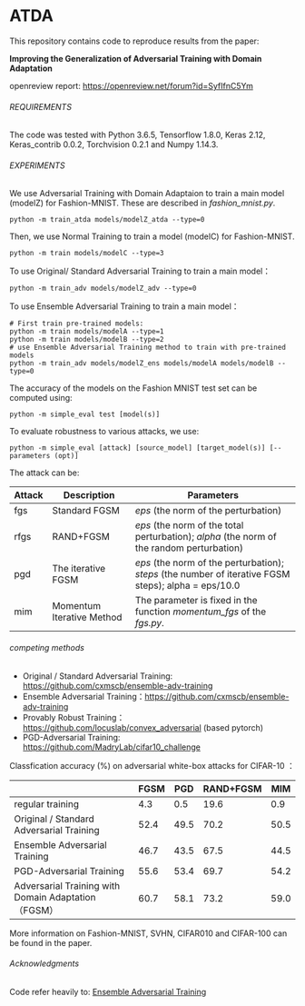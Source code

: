 # ATDA
This repository contains code to reproduce results from the paper:

**Improving the Generalization of Adversarial Training with Domain Adaptation**

openreview report: https://openreview.net/forum?id=SyfIfnC5Ym

###### REQUIREMENTS

The code was tested with Python 3.6.5, Tensorflow 1.8.0, Keras 2.12, Keras_contrib 0.0.2,  Torchvision 0.2.1 and Numpy 1.14.3. 

###### EXPERIMENTS

We use  Adversarial Training  with Domain Adaptaion to train a main model (modelZ)  for Fashion-MNIST. These are described in *fashion_mnist.py*.

```
python -m train_atda models/modelZ_atda --type=0
```

Then, we use Normal Training to train a model (modelC) for  Fashion-MNIST.

```
python -m train models/modelC --type=3
```

To use Original/ Standard Adversarial Training to train a main model：

```
python -m train_adv models/modelZ_adv --type=0
```

To use Ensemble Adversarial Training to train a main model：

```
# First train pre-trained models:
python -m train models/modelA --type=1
python -m train models/modelB --type=2
# use Ensemble Adversarial Training method to train with pre-trained models
python -m train_adv models/modelZ_ens models/modelA models/modelB --type=0
```

The accuracy of the models on the Fashion MNIST test set can be computed using:

```
python -m simple_eval test [model(s)]
```

To evaluate robustness to various attacks, we use:

```
python -m simple_eval [attack] [source_model] [target_model(s)] [--parameters (opt)]
```

The attack can be:

| Attack | Description               | Parameters                                                   |
| ------ | ------------------------- | ------------------------------------------------------------ |
| fgs    | Standard FGSM             | *eps* (the norm of the perturbation)                         |
| rfgs   | RAND+FGSM                 | *eps* (the norm of the total perturbation); *alpha* (the norm of the random perturbation) |
| pgd    | The iterative FGSM        | *eps* (the norm of the perturbation); *steps* (the number of iterative FGSM steps); alpha = eps/10.0 |
| mim    | Momentum Iterative Method | The parameter is fixed in the function *momentum_fgs* of the *fgs.py*. |

###### competing methods

- Original / Standard Adversarial Training:  https://github.com/cxmscb/ensemble-adv-training
- Ensemble Adversarial Training：https://github.com/cxmscb/ensemble-adv-training
- Provably Robust Training：https://github.com/locuslab/convex_adversarial  (based pytorch)
- PGD-Adversarial Training: https://github.com/MadryLab/cifar10_challenge

Classfication accuracy (%) on adversarial white-box attacks for CIFAR-10 ：

|                                                      | FGSM | PGD  | RAND+FGSM | MIM  |
| ---------------------------------------------------- | ---- | ---- | --------- | ---- |
| regular training                                     | 4.3  | 0.5  | 19.6      | 0.9  |
| Original / Standard Adversarial Training             | 52.4 | 49.5 | 70.2      | 50.5 |
| Ensemble Adversarial Training                        | 46.7 | 43.5 | 67.5      | 44.5 |
| PGD-Adversarial Training                             | 55.6 | 53.4 | 69.7      | 54.2 |
| Adversarial Training with Domain Adaptation （FGSM） | 60.7 | 58.1 | 73.2      | 59.0 |

More information on Fashion-MNIST, SVHN, CIFAR010 and CIFAR-100 can be found in the paper.



###### Acknowledgments

Code refer heavily to:  [Ensemble Adversarial Training](https://github.com/cxmscb/ensemble-adv-training) 
